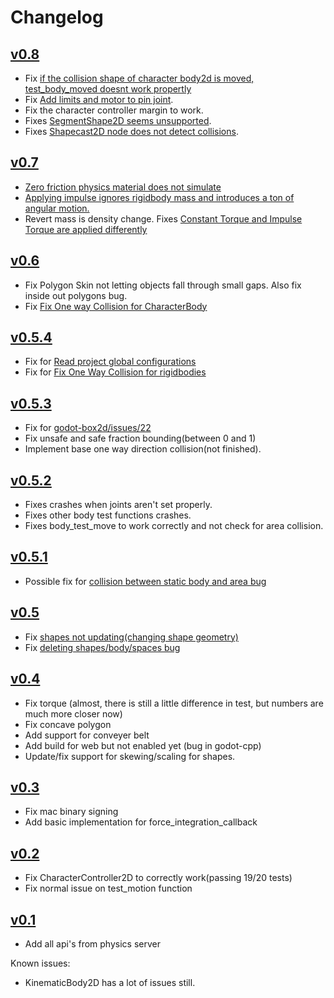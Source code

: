 # Changelog

## [v0.8](https://github.com/godot-box2d/godot-box2d/releases/tag/v0.7)

- Fix [if the collision shape of character body2d is moved, test_body_moved doesnt work propertly](https://github.com/appsinacup/godot-box2d/issues/55)
- Fix [Add limits and motor to pin joint](https://github.com/appsinacup/godot-box2d/issues/52).
- Fix the character controller margin to work.
- Fixes [SegmentShape2D seems unsupported](https://github.com/appsinacup/godot-box2d/issues/47).
- Fixes [Shapecast2D node does not detect collisions](https://github.com/appsinacup/godot-box2d/issues/48).

## [v0.7](https://github.com/godot-box2d/godot-box2d/releases/tag/v0.7)

- [Zero friction physics material does not simulate](https://github.com/appsinacup/godot-box2d/issues/40)
- [Applying impulse ignores rigidbody mass and introduces a ton of angular motion.](https://github.com/appsinacup/godot-box2d/issues/41)
- Revert mass is density change. Fixes [Constant Torque and Impulse Torque are applied differently](https://github.com/appsinacup/godot-box2d/issues/28)

## [v0.6](https://github.com/godot-box2d/godot-box2d/releases/tag/v0.6)

- Fix Polygon Skin not letting objects fall through small gaps. Also fix inside out polygons bug.
- Fix [Fix One way Collision for CharacterBody](https://github.com/appsinacup/godot-box2d/issues/33)

## [v0.5.4](https://github.com/godot-box2d/godot-box2d/releases/tag/v0.5.4)

- Fix for [Read project global configurations](https://github.com/appsinacup/godot-box2d/issues/26)
- Fix for [Fix One Way Collision for rigidbodies](https://github.com/appsinacup/godot-box2d/issues/27)

## [v0.5.3](https://github.com/godot-box2d/godot-box2d/releases/tag/v0.5.3)

- Fix for [godot-box2d/issues/22](https://github.com/godot-box2d/godot-box2d/issues/22)
- Fix unsafe and safe fraction bounding(between 0 and 1)
- Implement base one way direction collision(not finished).

## [v0.5.2](https://github.com/godot-box2d/godot-box2d/releases/tag/v0.5.2)

- Fixes crashes when joints aren't set properly.
- Fixes other body test functions crashes.
- Fixes body_test_move to work correctly and not check for area collision.

## [v0.5.1](https://github.com/godot-box2d/godot-box2d/releases/tag/v0.5.1)

- Possible fix for [collision between static body and area bug](https://github.com/godot-box2d/godot-box2d/issues/19)

## [v0.5](https://github.com/godot-box2d/godot-box2d/releases/tag/v0.5)

- Fix [shapes not updating(changing shape geometry)](https://github.com/godot-box2d/godot-box2d/issues/16)
- Fix [deleting shapes/body/spaces bug](https://github.com/godot-box2d/godot-box2d/issues/18)

## [v0.4](https://github.com/godot-box2d/godot-box2d/releases/tag/v0.4)

- Fix torque (almost, there is still a little difference in test, but numbers are much more closer now)
- Fix concave polygon
- Add support for conveyer belt
- Add build for web but not enabled yet (bug in godot-cpp)
- Update/fix support for skewing/scaling for shapes.

## [v0.3](https://github.com/godot-box2d/godot-box2d/releases/tag/v0.3)

- Fix mac binary signing
- Add basic implementation for force_integration_callback

## [v0.2](https://github.com/godot-box2d/godot-box2d/releases/tag/v0.2)

- Fix CharacterController2D to correctly work(passing 19/20 tests)
- Fix normal issue on test_motion function

## [v0.1](https://github.com/godot-box2d/godot-box2d/releases/tag/v0.1)

- Add all api's from physics server

Known issues:
- KinematicBody2D has a lot of issues still.
